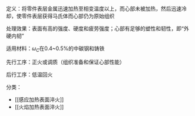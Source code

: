 定义：将零件表层金属迅速加热至相变温度以上，而心部未被加热，然后迅速冷却，使零件表层获得马氏体而心部仍为原始组织

处理效果：表面有高的强度、硬度和疲劳强度；心部有足够的塑性和韧性，即“外硬内韧”

适用材料：$\omega_{C}$在0.4~0.5%的中碳钢和铸铁

先行工序：正火或调质（组织准备和保证心部性能）

后行工序：低温回火

分类：

- [[感应加热表面淬火]]
- [[火焰加热表面淬火]]